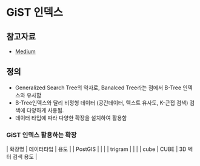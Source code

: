 # GiST 인덱스

## 참고자료
- [Medium](https://medium.com/postgres-professional/indexes-in-postgresql-5-gist-86e19781b5db)

## 정의
- Generalized Search Tree의 약자로, Banalced Tree라는 점에서 B-Tree 인덱스와 유사함
- B-Tree인덱스와 달리 비정형 데이터 (공간데이터, 텍스트 유사도, K-근접 검색) 검색에 다양하게 사용됨.
- 데이터 타입에 따라 다양한 확장을 설치하여 활용함

### GiST 인덱스 활용하는 확장
| 확장명 | 데이터타입 | 용도 | 
| PostGIS |  |   |
| trigram | | | 
| cube | CUBE | 3D 벡터 검색 용도 |
